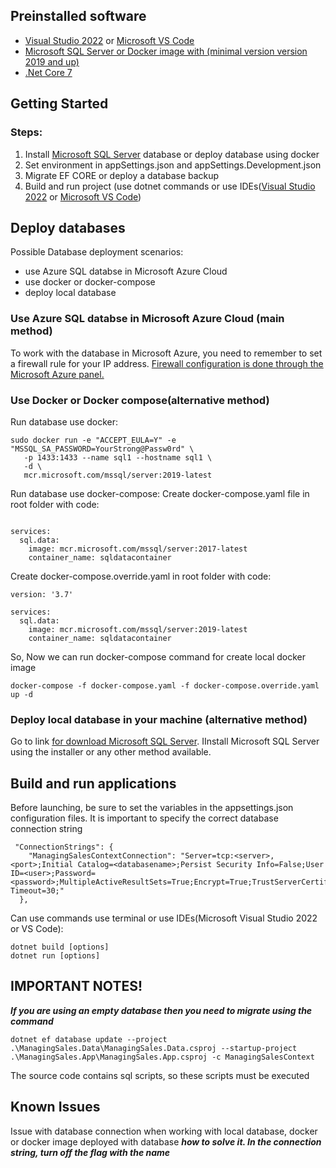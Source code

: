 ## **Preinstalled software**
- [Visual Studio 2022](https://visualstudio.microsoft.com/downloads/) or [Microsoft VS Code](https://visualstudio.microsoft.com/downloads/)
- [Microsoft SQL Server or Docker image with (minimal version version 2019 and up)](https://www.microsoft.com/en-us/sql-server/sql-server-downloads) 
- [.Net Core 7](https://dotnet.microsoft.com/en-us/download/dotnet/7.0)
  


## **Getting Started**
### Steps: 
1. Install [Microsoft SQL Server](https://www.microsoft.com/en-us/sql-server/sql-server-downloads) database or deploy database using docker
2. Set environment in appSettings.json and appSettings.Development.json
3. Migrate EF CORE or deploy a database backup
4. Build and run project (use dotnet commands or use IDEs([Visual Studio 2022](https://visualstudio.microsoft.com/downloads/) or [Microsoft VS Code](https://visualstudio.microsoft.com/downloads/))



## **Deploy databases**
Possible Database deployment scenarios:
+ use Azure SQL databse in Microsoft Azure Cloud
+ use docker or docker-compose
+ deploy local database


### Use Azure SQL databse in Microsoft Azure Cloud (main method)
To work with the database in Microsoft Azure, you need to remember to set a firewall rule for your IP address. [Firewall configuration is done through the Microsoft Azure panel.](https://learn.microsoft.com/en-us/azure/azure-sql/database/firewall-configure?view=azuresql)

### Use Docker or Docker compose(alternative method)
Run database use docker:

```
sudo docker run -e "ACCEPT_EULA=Y" -e "MSSQL_SA_PASSWORD=YourStrong@Passw0rd" \
   -p 1433:1433 --name sql1 --hostname sql1 \
   -d \
   mcr.microsoft.com/mssql/server:2019-latest
```


Run database use docker-compose:
Create docker-compose.yaml file in root folder with code:
```version: '3.7'

services:
  sql.data:
    image: mcr.microsoft.com/mssql/server:2017-latest
    container_name: sqldatacontainer
```
Create docker-compose.override.yaml in root folder with code:
```
version: '3.7'

services:
  sql.data:
    image: mcr.microsoft.com/mssql/server:2019-latest
    container_name: sqldatacontainer
```
So, Now we can run docker-compose command for create local docker image

```
docker-compose -f docker-compose.yaml -f docker-compose.override.yaml up -d
```


### **Deploy local database in your machine (alternative method)**
Go to link [for download Microsoft SQL Server](https://www.microsoft.com/en-us/sql-server/sql-server-downloads). IInstall Microsoft SQL Server using the installer or any other method available.


## Build and run applications
Before launching, be sure to set the variables in the appsettings.json configuration files. It is important to specify the correct database connection string
```
 "ConnectionStrings": {
    "ManagingSalesContextConnection": "Server=tcp:<server>,<port>;Initial Catalog=<databasename>;Persist Security Info=False;User ID=<user>;Password=<password>;MultipleActiveResultSets=True;Encrypt=True;TrustServerCertificate=False;Connection Timeout=30;"
  },
```
Can use commands use terminal or use IDEs(Microsoft Visual Studio 2022 or VS Code):
```
dotnet build [options]
dotnet run [options]
```

## **IMPORTANT NOTES!**
***If you are using an empty database then you need to migrate using the command***
```
dotnet ef database update --project .\ManagingSales.Data\ManagingSales.Data.csproj --startup-project .\ManagingSales.App\ManagingSales.App.csproj -c ManagingSalesContext
```
The source code contains sql scripts, so these scripts must be executed

## **Known Issues**
Issue with database connection when working with local database, docker or docker image deployed with database
***how to solve it. In the connection string, turn off the flag with the name***
